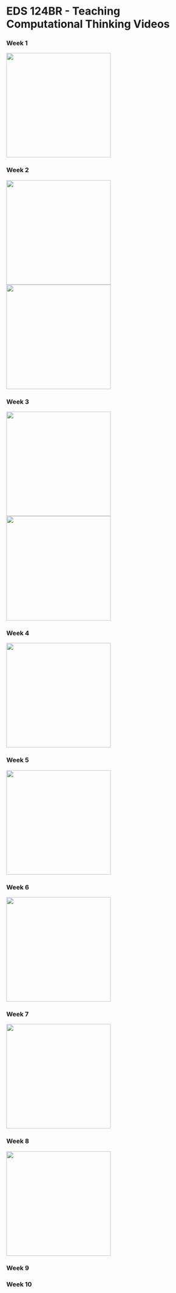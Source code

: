 # EDS 124BR - Teaching Computational Thinking Videos

### Week 1
<a href="https://youtu.be/qQUIAXceEC8">
    <img width="275" src="https://github.com/kevinlee-2000/EDS-124BR-Teaching-Computational-Thinking/blob/main/thumbnails/Sequencing_PB.png"/>
</a>

### Week 2
<a href="https://youtu.be/ZYYYJqG50I8">
    <img width="275" src="https://github.com/kevinlee-2000/EDS-124BR-Teaching-Computational-Thinking/blob/main/thumbnails/Repeats_PB.png"/>
</a>

<a href="https://youtu.be/wqV72vyNneA">
    <img width="275" src="https://github.com/kevinlee-2000/EDS-124BR-Teaching-Computational-Thinking/blob/main/thumbnails/Repeats_Animal_Parade_PB.png"/>
</a>

### Week 3
<a href="https://youtu.be/1QPX2J4V8lwA">
    <img width="275" src="https://github.com/kevinlee-2000/EDS-124BR-Teaching-Computational-Thinking/blob/main/thumbnails/Nested_Repeats_PB.png"/>
</a>

<a href="https://youtu.be/HwOKDcHl8cs">
    <img width="275" src="https://github.com/kevinlee-2000/EDS-124BR-Teaching-Computational-Thinking/blob/main/thumbnails/Events_PB.png"/>
</a>

### Week 4
<a href="https://youtu.be/F2FQXcVk00c">
    <img width="275" src="https://github.com/kevinlee-2000/EDS-124BR-Teaching-Computational-Thinking/blob/main/thumbnails/Variables_PB.png"/>
</a>

### Week 5
<a href="https://youtu.be/8vWIS455EkQ">
    <img width="275" src="https://github.com/kevinlee-2000/EDS-124BR-Teaching-Computational-Thinking/blob/main/thumbnails/Conditional_Repeat_PB.png"/>
</a>

### Week 6
<a href="https://youtu.be/WWJW3Ydc5Mw">
    <img width="275" src="https://github.com/kevinlee-2000/EDS-124BR-Teaching-Computational-Thinking/blob/main/thumbnails/If_Else_PB.png"/>
</a>

### Week 7
<a href="https://youtu.be/HXsgPGJ7V4Q">
    <img width="275" src="https://github.com/kevinlee-2000/EDS-124BR-Teaching-Computational-Thinking/blob/main/thumbnails/Nested_If_Else_PB.png"/>
</a>

### Week 8
<a href="https://youtu.be/jf7qH6JjM3o">
    <img width="275" src="https://github.com/kevinlee-2000/EDS-124BR-Teaching-Computational-Thinking/blob/main/thumbnails/Compound_Conditional_PB.png"/>
</a>

### Week 9

### Week 10

<!-- Comments -->
<!-- Source for image with play button overlay https://fbutube.com/add-play-button-to-image --> 
